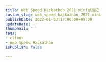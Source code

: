 ```yaml
---
title: Web Speed Hackathon 2021 mini参加記
custom_slug: web_speed_hackathon_2021_mini
publishDate: 2022-01-03T17:00:00+09:00
updateDate: 
thumbnail: ''
tags:
- client
- Web Speed Hackathon
isPublish: false

---
```

